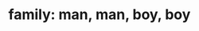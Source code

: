 ---
layout: people&body
title: "family: man, man, boy, boy"
emoji: family_man_man_boy_boy
permalink: 👨‍👨‍👦‍👦.html
image: assets/img/3moji/family_man_man_boy_boy.png
---